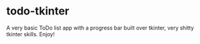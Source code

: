 # todo-tkinter
A very basic ToDo list app with a progress bar built over tkinter, very shitty tkinter skills. Enjoy!
